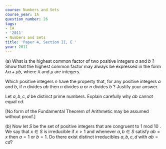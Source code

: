 ```yaml
---
course: Numbers and Sets
course_year: IA
question_number: 26
tags:
- IA
- '2011'
- Numbers and Sets
title: 'Paper 4, Section II, E '
year: 2011
---
```




(a) What is the highest common factor of two positive integers $a$ and $b$ ? Show that the highest common factor may always be expressed in the form $\lambda a+\mu b$, where $\lambda$ and $\mu$ are integers.

Which positive integers $n$ have the property that, for any positive integers $a$ and $b$, if $n$ divides $a b$ then $n$ divides $a$ or $n$ divides $b$ ? Justify your answer.

Let $a, b, c, d$ be distinct prime numbers. Explain carefully why $a b$ cannot equal $c d$.

[No form of the Fundamental Theorem of Arithmetic may be assumed without proof.]

(b) Now let $S$ be the set of positive integers that are congruent to 1 mod 10 . We say that $x \in S$ is irreducible if $x>1$ and whenever $a, b \in S$ satisfy $a b=x$ then $a=1$ or $b=1$. Do there exist distinct irreducibles $a, b, c, d$ with $a b=c d ?$